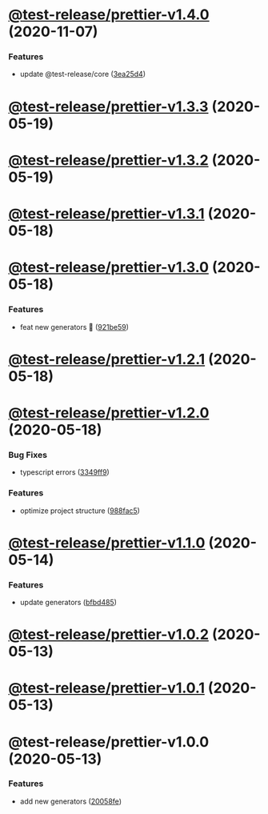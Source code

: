 # [@test-release/prettier-v1.4.0](https://github.com/developer239/test-release/compare/@test-release/prettier-v1.3.3...@test-release/prettier-v1.4.0) (2020-11-07)


### Features

* update @test-release/core ([3ea25d4](https://github.com/developer239/test-release/commit/3ea25d446d3f24bdba0dd8dd3a21109639c125e0))

# [@test-release/prettier-v1.3.3](https://github.com/developer239/test-release/compare/@test-release/prettier-v1.3.2...@test-release/prettier-v1.3.3) (2020-05-19)

# [@test-release/prettier-v1.3.2](https://github.com/developer239/test-release/compare/@test-release/prettier-v1.3.1...@test-release/prettier-v1.3.2) (2020-05-19)

# [@test-release/prettier-v1.3.1](https://github.com/developer239/test-release/compare/@test-release/prettier-v1.3.0...@test-release/prettier-v1.3.1) (2020-05-18)

# [@test-release/prettier-v1.3.0](https://github.com/developer239/test-release/compare/@test-release/prettier-v1.2.1...@test-release/prettier-v1.3.0) (2020-05-18)


### Features

* feat new generators 🚀 ([921be59](https://github.com/developer239/test-release/commit/921be594daa33c441152bedeadd92f62c386b32a))

# [@test-release/prettier-v1.2.1](https://github.com/developer239/test-release/compare/@test-release/prettier-v1.2.0...@test-release/prettier-v1.2.1) (2020-05-18)

# [@test-release/prettier-v1.2.0](https://github.com/developer239/test-release/compare/@test-release/prettier-v1.1.0...@test-release/prettier-v1.2.0) (2020-05-18)

### Bug Fixes

- typescript errors ([3349ff9](https://github.com/developer239/test-release/commit/3349ff94597eb987ca2838a4ea13d4741c0011d2))

### Features

- optimize project structure ([988fac5](https://github.com/developer239/test-release/commit/988fac53f36fdd32798c23ccacec1b9d616134c1))

# [@test-release/prettier-v1.1.0](https://github.com/developer239/test-release/compare/@test-release/prettier-v1.0.2...@test-release/prettier-v1.1.0) (2020-05-14)

### Features

- update generators ([bfbd485](https://github.com/developer239/test-release/commit/bfbd4850822545dca7934d0e5a50523a96afefec))

# [@test-release/prettier-v1.0.2](https://github.com/developer239/test-release/compare/@test-release/prettier-v1.0.1...@test-release/prettier-v1.0.2) (2020-05-13)

# [@test-release/prettier-v1.0.1](https://github.com/developer239/test-release/compare/@test-release/prettier-v1.0.0...@test-release/prettier-v1.0.1) (2020-05-13)

# @test-release/prettier-v1.0.0 (2020-05-13)

### Features

- add new generators ([20058fe](https://github.com/developer239/test-release/commit/20058fe613e07bd37ece1115a21f55b95e295358))
